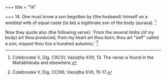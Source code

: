 +++
title = "14"

+++
14. One must know a son begotten by (the husband) himself on a wedded wife of equal caste (to be) a legitimate son of the body (aurasa). [^14] 


[^14]:  Colebrooke V, Dig. CXCVI; Vasiṣṭha XVII, 13. The verse is found in the Mahābhārata and elsewhere.

Now they quote also (the following verse): 'From the several limbs (of my body) art thou produced, from my heart art thou born; thou art "self" called a son; mayest thou live a hundred autumns.' [^15] 


[^15]:  Colebrooke V, Dig. CCXIII; Vasiṣṭha XVII, 15-17.
